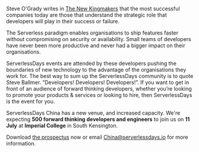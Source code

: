 Steve O'Grady writes in [The New  Kingmakers](https://thenewkingmakers.com/)  that the most successful companies today are those that understand the strategic role that developers will play in their success or failure. 

The Serverless  paradigm enables organisations to ship features faster without compromising on security or availability. Small teams of developers have never  been more productive and never had a bigger impact on their organisations.  

ServerlessDays events are attended by these developers pushing the boundaries of new technology to the advantage of the organisations they work for. The best  way to sum up the ServerlessDays community is to quote Steve Ballmer. “Developers! Developers! Developers!”. If you want to get in front of an audience of forward thinking developers, whether you’re looking to promote your products & services or looking to hire, then ServerlessDays is the event for you.

ServerlessDays China has a new venue, and increased capacity. We're expecting **500 forward thinking developers and engineers** to join us on **11 July** at **Imperial College** in South Kensington.

Download [the prospectus](/static/ServerlessDaysChina_SponsorProspectus_20190321.pdf) now or email [China@serverlessdays.io](mailto:China@serverlessdays.io) for more information.